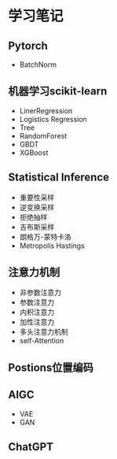 # 学习笔记
## Pytorch
- BatchNorm 

## 机器学习scikit-learn
- LinerRegression
- Logistics Regression
- Tree
- RandomForest
- GBDT
- XGBoost

## Statistical Inference
- 重要性采样
- 逆变换采样
- 拒绝抽样
- 吉布斯采样
- 朗格万-蒙特卡洛
- Metropolis Hastings

## 注意力机制
- 非参数注意力
- 参数注意力
- 内积注意力
- 加性注意力
- 多头注意力机制
- self-Attention

## Postions位置编码


## AIGC
- VAE
- GAN

## ChatGPT
